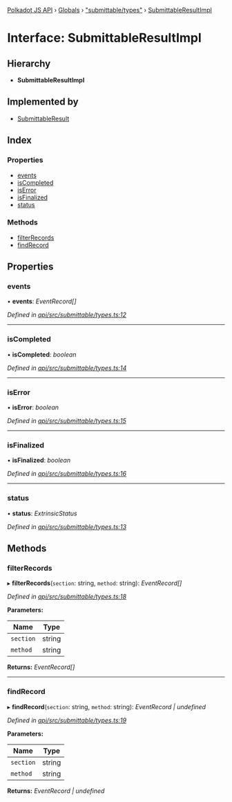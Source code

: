 [Polkadot JS API](../README.md) › [Globals](../globals.md) › ["submittable/types"](../modules/_submittable_types_.md) › [SubmittableResultImpl](_submittable_types_.submittableresultimpl.md)

# Interface: SubmittableResultImpl

## Hierarchy

* **SubmittableResultImpl**

## Implemented by

* [SubmittableResult](../classes/_submittable_result_.submittableresult.md)

## Index

### Properties

* [events](_submittable_types_.submittableresultimpl.md#events)
* [isCompleted](_submittable_types_.submittableresultimpl.md#iscompleted)
* [isError](_submittable_types_.submittableresultimpl.md#iserror)
* [isFinalized](_submittable_types_.submittableresultimpl.md#isfinalized)
* [status](_submittable_types_.submittableresultimpl.md#status)

### Methods

* [filterRecords](_submittable_types_.submittableresultimpl.md#filterrecords)
* [findRecord](_submittable_types_.submittableresultimpl.md#findrecord)

## Properties

###  events

• **events**: *EventRecord[]*

*Defined in [api/src/submittable/types.ts:12](https://github.com/polkadot-js/api/blob/f67c435378/packages/api/src/submittable/types.ts#L12)*

___

###  isCompleted

• **isCompleted**: *boolean*

*Defined in [api/src/submittable/types.ts:14](https://github.com/polkadot-js/api/blob/f67c435378/packages/api/src/submittable/types.ts#L14)*

___

###  isError

• **isError**: *boolean*

*Defined in [api/src/submittable/types.ts:15](https://github.com/polkadot-js/api/blob/f67c435378/packages/api/src/submittable/types.ts#L15)*

___

###  isFinalized

• **isFinalized**: *boolean*

*Defined in [api/src/submittable/types.ts:16](https://github.com/polkadot-js/api/blob/f67c435378/packages/api/src/submittable/types.ts#L16)*

___

###  status

• **status**: *ExtrinsicStatus*

*Defined in [api/src/submittable/types.ts:13](https://github.com/polkadot-js/api/blob/f67c435378/packages/api/src/submittable/types.ts#L13)*

## Methods

###  filterRecords

▸ **filterRecords**(`section`: string, `method`: string): *EventRecord[]*

*Defined in [api/src/submittable/types.ts:18](https://github.com/polkadot-js/api/blob/f67c435378/packages/api/src/submittable/types.ts#L18)*

**Parameters:**

Name | Type |
------ | ------ |
`section` | string |
`method` | string |

**Returns:** *EventRecord[]*

___

###  findRecord

▸ **findRecord**(`section`: string, `method`: string): *EventRecord | undefined*

*Defined in [api/src/submittable/types.ts:19](https://github.com/polkadot-js/api/blob/f67c435378/packages/api/src/submittable/types.ts#L19)*

**Parameters:**

Name | Type |
------ | ------ |
`section` | string |
`method` | string |

**Returns:** *EventRecord | undefined*
